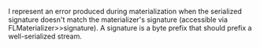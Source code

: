 I represent an error produced during materialization when the serialized signature doesn't match the materializer's signature (accessible via FLMaterializer>>signature). A signature is a byte prefix that should prefix a well-serialized stream.